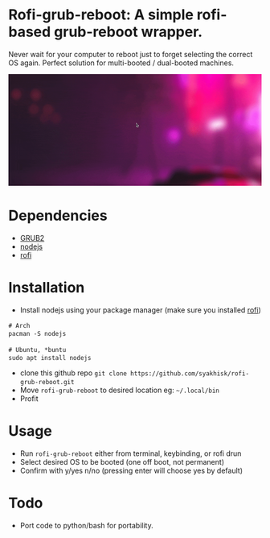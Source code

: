 # Rofi-grub-reboot: A simple rofi-based grub-reboot wrapper.
Never wait for your computer to reboot just to forget selecting the correct OS again.
Perfect solution for multi-booted / dual-booted machines.

![demo](./demo.gif)

# Dependencies
- [GRUB2](https://help.ubuntu.com/community/Grub2)
- [nodejs](https://nodejs.org/en/)
- [rofi](https://github.com/davatorium/rofi)

# Installation
- Install nodejs using your package manager (make sure you installed [rofi](https://github.com/davatorium/rofi))
```
# Arch
pacman -S nodejs

# Ubuntu, *buntu
sudo apt install nodejs
```
- clone this github repo
  `git clone https://github.com/syakhisk/rofi-grub-reboot.git`
- Move `rofi-grub-reboot` to desired location eg: `~/.local/bin`
- Profit

# Usage
- Run `rofi-grub-reboot` either from terminal, keybinding, or rofi drun
- Select desired OS to be booted (one off boot, not permanent)
- Confirm with y/yes n/no (pressing enter will choose yes by default)

# Todo
- Port code to python/bash for portability.


